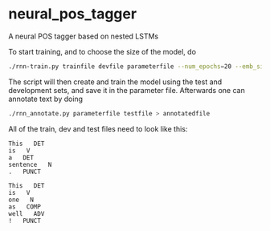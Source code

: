 # neural_pos_tagger
A neural POS tagger based on nested LSTMs

To start training, and to choose the size of the model, do 

```bash
./rnn-train.py trainfile devfile parameterfile --num_epochs=20 --emb_size=100 --char_rnn_size=50 --word_rnn_size=50 --dropout_rate=0.05 --learning_rate=0.1 > basic_info.txt
```

The script will then create and train the model using the test and development sets, and save it in the parameter file. 
Afterwards one can annotate text by doing 

```bash
./rnn_annotate.py parameterfile testfile > annotatedfile
```

All of the train, dev and test files need to look like this:

```
This   DET
is   V
a   DET
sentence   N
.   PUNCT

This   DET
is   V
one   N
as   COMP
well   ADV
!   PUNCT
```
